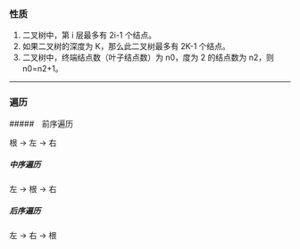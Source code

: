 ### 性质

1. 二叉树中，第 i 层最多有 2i-1 个结点。
2. 如果二叉树的深度为 K，那么此二叉树最多有 2K-1 个结点。
3. 二叉树中，终端结点数（叶子结点数）为 n0，度为 2 的结点数为 n2，则 n0=n2+1。

---

### 遍历

#####　前序遍历

根 -> 左 -> 右

##### 中序遍历

左 -> 根 -> 右

##### 后序遍历

左 -> 右 -> 根